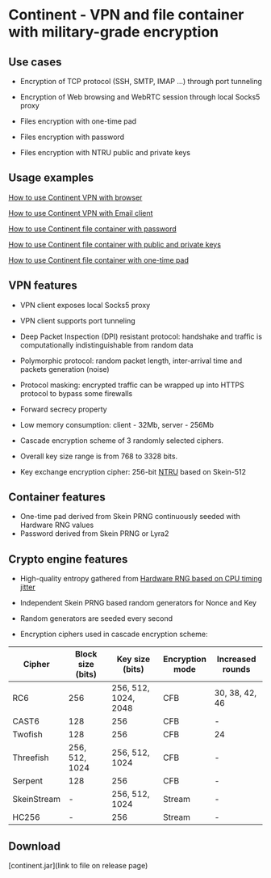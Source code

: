 ﻿# Continent - VPN and file container with military-grade encryption

## Use cases

* Encryption of TCP protocol (SSH, SMTP, IMAP ...) through port tunneling  
* Encryption of Web browsing and WebRTC session through local Socks5 proxy  

* Files encryption with one-time pad  
* Files encryption with password  
* Files encryption with NTRU public and private keys  

## Usage examples

[How to use Continent VPN with browser](vpn-browser-example.md)  

[How to use Continent VPN with Email client](vpn-email-client-example.md)  

[How to use Continent file container with password](container-password.md)  

[How to use Continent file container with public and private keys](container-ntru.md)  

[How to use Continent file container with one-time pad](container-otp.md)  

## VPN features

* VPN client exposes local Socks5 proxy  
* VPN client supports port tunneling  

* Deep Packet Inspection (DPI) resistant protocol: handshake and traffic is computationally indistinguishable from random data  
* Polymorphic protocol: random packet length, inter-arrival time and packets generation (noise)  
* Protocol masking: encrypted traffic can be wrapped up into HTTPS protocol to bypass some firewalls  
* Forward secrecy property  
* Low memory consumption: client - 32Mb, server - 256Mb  
* Cascade encryption scheme of 3 randomly selected ciphers.  
* Overall key size range is from 768 to 3328 bits.  
* Key exchange encryption cipher: 256-bit [NTRU](https://github.com/tbuktu/ntru) based on Skein-512  

## Container features

* One-time pad derived from Skein PRNG continuously seeded with Hardware RNG values  
* Password derived from Skein PRNG or Lyra2  

## Crypto engine features

* High-quality entropy gathered from [Hardware RNG based on CPU timing jitter](http://www.chronox.de/jent.html)  
* Independent Skein PRNG based random generators for Nonce and Key  
* Random generators are seeded every second  

* Encryption ciphers used in cascade encryption scheme:  

| Cipher        | Block size (bits) | Key size (bits)       | Encryption <br/> mode| Increased <br/> rounds |
| --------------| ------------------| ----------------------| ---------------------| -----------------------|
| RC6           | 256               | 256, 512, 1024, 2048  | CFB                  | 30, 38, 42, 46         |
| CAST6         | 128               | 256                   | CFB                  | -                      |
| Twofish       | 128               | 256                   | CFB                  | 24                     |
| Threefish     | 256, 512, 1024    | 256, 512, 1024        | CFB                  | -                      |
| Serpent       | 128               | 256                   | CFB                  | -                      |
| SkeinStream   | -                 | 256, 512, 1024        | Stream               | -                      |
| HC256         | -                 | 256                   | Stream               | -                      |

## Download

[continent.jar](link to file on release page)
